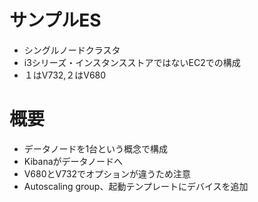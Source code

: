 # サンプルES

- シングルノードクラスタ
- i3シリーズ・インスタンスストアではないEC2での構成
- １はV732,２はV680

# 概要

- データノードを1台という概念で構成
- Kibanaがデータノードへ
- V680とV732でオプションが違うため注意
- Autoscaling group、起動テンプレートにデバイスを追加